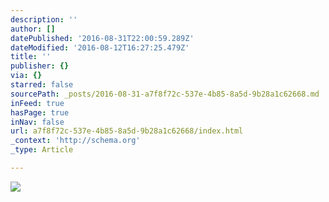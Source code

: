 ```yaml
---
description: ''
author: []
datePublished: '2016-08-31T22:00:59.289Z'
dateModified: '2016-08-12T16:27:25.479Z'
title: ''
publisher: {}
via: {}
starred: false
sourcePath: _posts/2016-08-31-a7f8f72c-537e-4b85-8a5d-9b28a1c62668.md
inFeed: true
hasPage: true
inNav: false
url: a7f8f72c-537e-4b85-8a5d-9b28a1c62668/index.html
_context: 'http://schema.org'
_type: Article

---
```

![](https://the-grid-user-content.s3-us-west-2.amazonaws.com/597b4af9-c562-4b98-a496-4e8522820963.jpg)